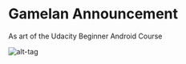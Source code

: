 # Gamelan Announcement

As art of the Udacity Beginner Android Course

![alt-tag](https://cloud.githubusercontent.com/assets/25515948/24072275/ec91dafa-0be4-11e7-8572-4d0577063b26.png)
